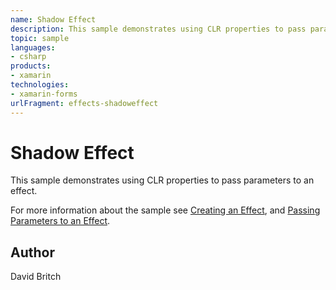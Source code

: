 ```yaml
---
name: Shadow Effect
description: This sample demonstrates using CLR properties to pass parameters to an effect. For more information about the sample see Creating an Effect, and Passing Parameters to an Effect.
topic: sample
languages:
- csharp
products:
- xamarin
technologies:
- xamarin-forms
urlFragment: effects-shadoweffect
---
```

Shadow Effect
=============

This sample demonstrates using CLR properties to pass parameters to an effect.

For more information about the sample see [Creating an Effect](https://developer.xamarin.com/guides/xamarin-forms/effects/creating/), and [Passing Parameters to an Effect](https://developer.xamarin.com/guides/xamarin-forms/effects/passing-parameters/).

Author
------

David Britch
